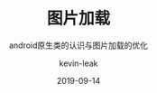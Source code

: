 ---
layout:     post                    # 使用的布局（不需要改）
title:      图片加载                 # 标题 
subtitle:   android原生类的认识与图片加载的优化           #副标题
date:       2019-09-14              # 时间
author:     kevin-leak                      # 作者
header-img: img/post/android/bg-2019-14.jpg    #这篇文章标题背景图片
catalog: true                       # 是否归档
tags:                               #标签
    - android
---